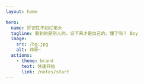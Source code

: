 ```yaml
---
layout: home

hero:
  name: 好记性不如烂笔头
  tagline: 看到的是别人的，记下来才是自己的。懂了吗？ Boy
  image:
    src: /bg.jpg
    alt: 帅哥~
  actions:
    - theme: brand
      text: 快速开始
      link: /notes/start
---
```

